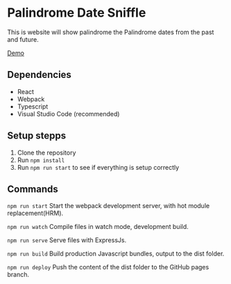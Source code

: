 # Palindrome Date Sniffle

This is website will show palindrome the Palindrome dates from the past and future.

[Demo](https://stevenkoerts.nl/palindrome-date-sniffle)

## Dependencies 
- React
- Webpack
- Typescript
- Visual Studio Code (recommended)

## Setup stepps 
1. Clone the repository 
2. Run `npm install`
3. Run `npm run start` to see if everything is setup correctly

## Commands 
`npm run start` Start the webpack development server, with hot module replacement(HRM). 

`npm run watch` Compile files in watch mode, development build. 

`npm run serve` Serve files with ExpressJs. 

`npm run build` Build production Javascript bundles, output to the dist folder. 

`npm run deploy` Push the content of the dist folder to the GitHub pages branch.
